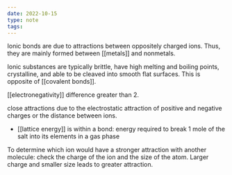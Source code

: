 ```yaml
---
date: 2022-10-15
type: note
tags:
---
```


Ionic bonds are due to attractions between oppositely charged ions. Thus, they are mainly formed between [[metals]] and nonmetals.

Ionic substances are typically brittle, have high melting and boiling points, crystalline, and able to be cleaved into smooth flat surfaces. This is opposite of [[covalent bonds]].

[[electronegativity]] difference greater than 2.

close attractions due to the electrostatic attraction of positive and negative charges or the distance between ions.
- [[lattice energy]] is within a bond: energy required to break 1 mole of the salt into its elements in a gas phase

To determine which ion would have a stronger attraction with another molecule: check the charge of the ion and the size of the atom. Larger charge and smaller size leads to greater attraction.
